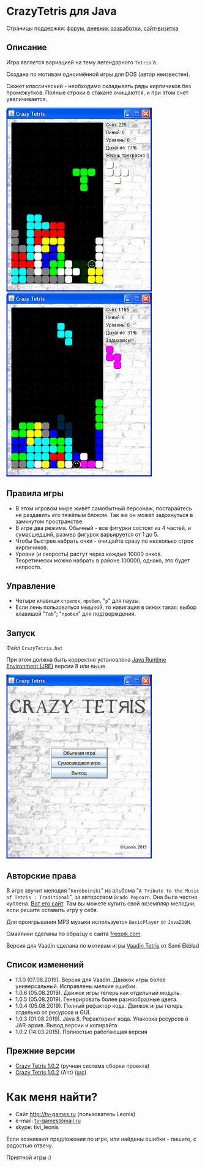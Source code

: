 CrazyTetris для Java
===========

Страницы поддержки: [форум](http://tv-games.ru/forum/blog.php?b=2034), [дневник разработки](http://tv-games.ru/forum/showthread.php?t=5661), [сайт-визитка](http://leonis.tv-games.ru/crazytetris)

Описание
--------
Игра является вариацией на тему легендарного `Tetris`'a.

Создана по мотивам одноимённой игры для DOS (автор неизвестен).

Сюжет классический - необходимо складывать ряды кирпичиков без промежутков.
Полные строки в стакане очищаются, и при этом счёт увеличивается.

![Screenshot](doc/screen2.png "Screenshot") ![Screenshot](doc/screen3.png "Screenshot")

Правила игры
------------
* В этом игровом мире живёт самобытный персонаж, постарайтесь не раздавить его
тяжёлым блоком. Так же он может задохнуться в замкнутом пространстве.
* В игре два режима. Обычный - все фигурки состоят из 4 частей, и сумасшедший,
размер фигурок варьируется от 1 до 5.
* Чтобы быстрее набрать очки - очищайте сразу по несколько строк кирпичиков.
* Уровни (и скорость) растут через каждые 10000 очков. Теоретически можно набрать в районе 100000,
однако, это будет непросто.

Управление
----------
* Четыре клавиши `стрелок`, `пробел`, "`p`" для паузы.
* Если лень пользоваться мышкой, то навигация в окнах такая: выбор клавишей "`Tab`"; "`пробел`" для подтверждения.

Запуск
------
Файл `CrazyTetris.bat`
 
При этом должна быть корректно установлена [Java Runtime Environment (JRE)](http://www.oracle.com/technetwork/java/javase/downloads/index.html) версии 8 или выше.

![Screenshot](doc/screen1.png "Screenshot")

Авторские права
---------------
В игре звучит мелодия "`Korobeiniki`" из альбома "`A Tribute to the Music of Tetris : Traditional`", за авторством `Brado Popcorn`.
Она была честно куплена. [Вот его сайт](http://bradopopcorn.bandcamp.com/album/a-tribute-to-the-music-of-tetris-traditional).
Там вы можете купить свой экземпляр мелодии, если решите оставить игру у себя.

Для проигрывания MP3 музыки используется `BasicPlayer` от `JavaZOOM`.

Смайлики сделаны по образцу с сайта [freepik.com](https://www.freepik.com/free-vector/funny-smileys-collection-flat-design_837327.htm).

Версия для Vaadin сделана по мотивам игры [Vaadin Tetris](https://github.com/samie/VaadinTetris) от Sami Ekblad

Список изменений
----------------

* 1.1.0 (07.08.2019). Версия для Vaadin. Движок игры более универсальный. Исправлены мелкие ошибки.
* 1.0.6 (05.08.2019). Движок игры теперь как отдельный модуль.
* 1.0.5 (05.08.2019). Генерировать более разнообразные цвета.
* 1.0.4 (05.08.2019). Полный рефактор кода. Движок игры теперь отдельно от ресурсов и GUI.
* 1.0.3 (01.08.2019). Java 8. Рефакторинг кода. Упаковка ресурсов в JAR-архив. Вывод версии и копирайта
* 1.0.2 (14.03.2015). Полностью работающая версия 

Прежние версии
--------------

* [Crazy Tetris 1.0.2](/doc/batch/CrazyTetris-src.zip) (ручная система сборки проекта)
* [Crazy Tetris 1.0.2](/doc/ant/CrazyTetris.zip) (Ant) ([src](/doc/ant/CrazyTetris-src.zip))

Как меня найти?
===============
* Сайт http://tv-games.ru (пользователь Leonis)
* e-mail: tv-games@mail.ru
* skype: tivi_leonis

Если возникают предложения по игре, или найдены ошибки - пишите, с радостью отвечу.

Приятной игры :)
